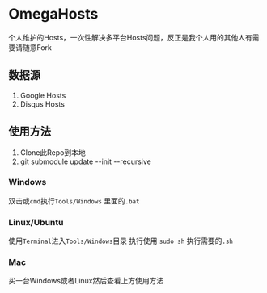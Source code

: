 # OmegaHosts

个人维护的Hosts，一次性解决多平台Hosts问题，反正是我个人用的其他人有需要请随意Fork

## 数据源

1. Google Hosts
2. Disqus Hosts

## 使用方法

1. Clone此Repo到本地
2. git submodule update --init --recursive

### Windows

双击或`cmd`执行`Tools/Windows` 里面的`.bat`

### Linux/Ubuntu

使用`Terminal`进入`Tools/Windows`目录 执行使用 `sudo sh` 执行需要的`.sh`

### Mac

买一台Windows或者Linux然后查看上方使用方法
